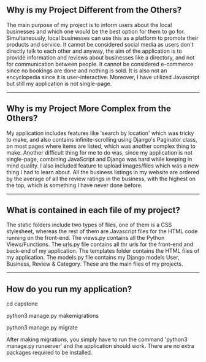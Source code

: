 ## Why is my Project Different from the Others?
The main purpose of my project is to inform users about the local businesses and which one would be the best option for them to go for. Simultaneously, local businesses can use this as a platform to promote their products and service. It cannot be considered social media as users don't directly talk to each other and anyway, the aim of the application is to provide information and reviews about businesses like a directory, and not for communication between people. It cannot be considered e-commerce since no bookings are done and nothing is sold. It is also not an encyclopedia since it is user-interactive. Moreover, I have utilized Javascript but still my application is not single-page.

---

## Why is my Project More Complex from the Others?
My application includes features like 'search by location' which was tricky to make, and also contains infinite-scrolling using Django's Paginator class, on most pages where items are listed, which was another complex thing to make. Another difficult thing for me to do was, since my application is not single-page, combining JavaScript and Django was hard while keeping in mind quality. I also included feature to upload images/files which was a new thing I had to learn about. All the business listings in my website are ordered by the average of all the review ratings in the business, with the highest on the top, which is something I have never done before.

---

## What is contained in each file of my project?
The static folders include two types of files, one of them is a CSS stylesheet, whereas the rest of them are Javascript files for the HTML code running on the front-end. The views.py contains all the Python Views/Functions. The urls.py file contains all thr urls for the front-end and back-end of my application. The templates folder contains the HTML files of my application. The models.py file contains my Django models User, Business, Review & Category. These are the main files of my projects.

---

## How do you run my application?

cd capstone

python3 manage.py makemigrations

python3 manage.py migrate 

After making migrations, you simply have to run the command 'python3 manage.py runserver' and the application should work. There are no extra packages required to be installed.
